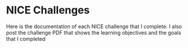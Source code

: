 # NICE Challenges

<p>Here is the documentation of each NICE challenge that I complete.
I also post the challenge PDF that shows the learning objectives and the goals that I completed</p>
